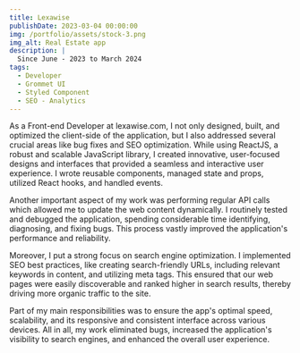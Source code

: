 ```yaml
---
title: Lexawise
publishDate: 2023-03-04 00:00:00
img: /portfolio/assets/stock-3.png
img_alt: Real Estate app
description: |
  Since June - 2023 to March 2024
tags:
  - Developer
  - Grommet UI
  - Styled Component
  - SEO - Analytics
---
```


As a Front-end Developer at lexawise.com, I not only designed, built, and optimized the client-side of the application, but I also addressed several crucial areas like bug fixes and SEO optimization. While using ReactJS, a robust and scalable JavaScript library, I created innovative, user-focused designs and interfaces that provided a seamless and interactive user experience. I wrote reusable components, managed state and props, utilized React hooks, and handled events.

Another important aspect of my work was performing regular API calls which allowed me to update the web content dynamically. I routinely tested and debugged the application, spending considerable time identifying, diagnosing, and fixing bugs. This process vastly improved the application's performance and reliability.

Moreover, I put a strong focus on search engine optimization. I implemented SEO best practices, like creating search-friendly URLs, including relevant keywords in content, and utilizing meta tags. This ensured that our web pages were easily discoverable and ranked higher in search results, thereby driving more organic traffic to the site.

Part of my main responsibilities was to ensure the app's optimal speed, scalability, and its responsive and consistent interface across various devices. All in all, my work eliminated bugs, increased the application's visibility to search engines, and enhanced the overall user experience.
